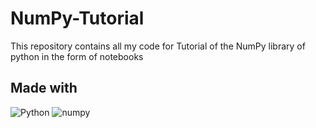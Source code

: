 # NumPy-Tutorial
This repository contains all my code for Tutorial of the NumPy library of python in the form of notebooks

## Made with

![Python](https://img.shields.io/badge/Python-0078D4?logo=python&logoColor=white)
![numpy](https://img.shields.io/badge/Numpy-777BB4?logo=numpy&logoColor=white)
